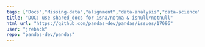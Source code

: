 ```yaml
---
tags: ["Docs","Missing-data","alignment","data-analysis","data-science","flexible","pandas","python"]
title: "DOC: use shared_docs for isna/notna & isnull/notnull"
html_url: "https://github.com/pandas-dev/pandas/issues/17096"
user: "jreback"
repo: "pandas-dev/pandas"
---
```


